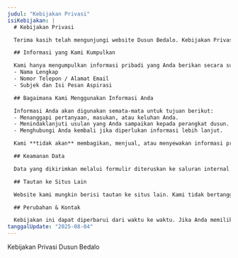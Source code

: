 ```yaml
---
judul: "Kebijakan Privasi"
isiKebijakan: |
  # Kebijakan Privasi

  Terima kasih telah mengunjungi website Dusun Bedalo. Kebijakan Privasi ini menjelaskan bagaimana kami mengumpulkan, menggunakan, dan melindungi informasi pribadi yang mungkin Anda berikan saat menggunakan situs kami.

  ## Informasi yang Kami Kumpulkan

  Kami hanya mengumpulkan informasi pribadi yang Anda berikan secara sukarela melalui **Formulir Aspirasi** di halaman Kontak. Informasi yang kami kumpulkan meliputi:
  - Nama Lengkap
  - Nomor Telepon / Alamat Email
  - Subjek dan Isi Pesan Aspirasi

  ## Bagaimana Kami Menggunakan Informasi Anda

  Informasi Anda akan digunakan semata-mata untuk tujuan berikut:
  - Menanggapi pertanyaan, masukan, atau keluhan Anda.
  - Menindaklanjuti usulan yang Anda sampaikan kepada perangkat dusun.
  - Menghubungi Anda kembali jika diperlukan informasi lebih lanjut.

  Kami **tidak akan** membagikan, menjual, atau menyewakan informasi pribadi Anda kepada pihak ketiga.

  ## Keamanan Data

  Data yang dikirimkan melalui formulir diteruskan ke saluran internal perangkat dusun dan tidak disimpan di server website ini.

  ## Tautan ke Situs Lain

  Website kami mungkin berisi tautan ke situs lain. Kami tidak bertanggung jawab atas konten atau kebijakan privasi situs pihahak ketiga.

  ## Perubahan & Kontak

  Kebijakan ini dapat diperbarui dari waktu ke waktu. Jika Anda memiliki pertanyaan, silakan hubungi kami melalui halaman [Kontak](/kontak).
tanggalUpdate: "2025-08-04"
---
```


Kebijakan Privasi Dusun Bedalo
